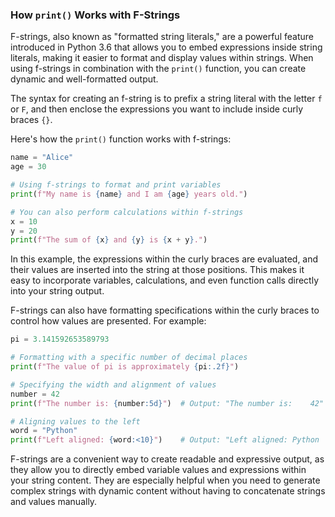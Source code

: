 ### How `print()` Works with F-Strings

F-strings, also known as "formatted string literals," are a powerful feature introduced in Python 3.6 that allows you to embed expressions inside string literals, making it easier to format and display values within strings. When using f-strings in combination with the `print()` function, you can create dynamic and well-formatted output.

The syntax for creating an f-string is to prefix a string literal with the letter `f` or `F`, and then enclose the expressions you want to include inside curly braces `{}`.

Here's how the `print()` function works with f-strings:

```python
name = "Alice"
age = 30

# Using f-strings to format and print variables
print(f"My name is {name} and I am {age} years old.")

# You can also perform calculations within f-strings
x = 10
y = 20
print(f"The sum of {x} and {y} is {x + y}.")
```

In this example, the expressions within the curly braces are evaluated, and their values are inserted into the string at those positions. This makes it easy to incorporate variables, calculations, and even function calls directly into your string output.

F-strings can also have formatting specifications within the curly braces to control how values are presented. For example:

```python
pi = 3.141592653589793

# Formatting with a specific number of decimal places
print(f"The value of pi is approximately {pi:.2f}")

# Specifying the width and alignment of values
number = 42
print(f"The number is: {number:5d}")  # Output: "The number is:    42"

# Aligning values to the left
word = "Python"
print(f"Left aligned: {word:<10}")    # Output: "Left aligned: Python    "
```

F-strings are a convenient way to create readable and expressive output, as they allow you to directly embed variable values and expressions within your string content. They are especially helpful when you need to generate complex strings with dynamic content without having to concatenate strings and values manually.
